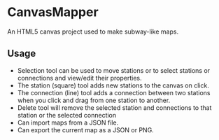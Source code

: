 # CanvasMapper

An HTML5 canvas project used to make subway-like maps.

## Usage

- Selection tool can be used to move stations or to select stations or connections and view/edit their properties.
- The station (square) tool adds new stations to the canvas on click.
- The connection (line) tool adds a connection between two stations when you click and drag from one station to another.
- Delete tool will remove the selected station and connections to that station or the selected connection
- Can import maps from a JSON file.
- Can export the current map as a JSON or PNG.
